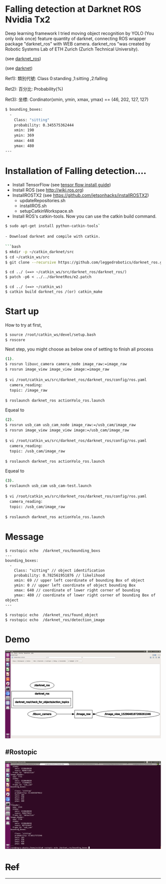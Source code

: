 
# Falling detection at Darknet ROS Nvidia Tx2
Deep learning framework I tried moving object recognition by YOLO (You only look once) feature quantity of darknet, connecting ROS wrapper package "darknet_ros" with WEB camera.
darknet_ros "was created by Robotic Systems Lab of ETH Zurich (Zurich Technical University).

(see [darknet_ros](https://github.com/leggedrobotics/darknet_ros))

(see [darknet](https://github.com/pjreddie/darknet))

Ret1):  類別代號: Class 0:standing ,1:sitting  ,2:falling

Ret2):  百分比:  Probability(%)

Ret3):  坐標:  Cordinator(xmin, ymin, xmax, ymax) == (46, 202, 127, 127)



```bash
$ bounding_boxes:
  -
    Class: "sitting"
    probability: 0.345575362444
    xmin: 190
    ymin: 369
    xmax: 448
    ymax: 480
---​
```

Installation of Falling detection....
=====================================

- Install TensorFlow (see [tensor flow install guide](https://www.tensorflow.org/install/install_linux))
- Install ROS (see http://wiki.ros.org)
- InstallROSTX2 (see https://github.com/jetsonhacks/installROSTX2)
    - updateRepositories.sh
    - installROS.sh
    - setupCatkinWorkspace.sh
- Install ROS's catkin-tools.
Now you can use the catkin build command.

```bash
$ sudo apt-get install python-catkin-tools`

- Download darknet and compile with catkin.

```bash
$ mkdir -p ~/catkin_darknet/src
$ cd ~/catkin_ws/src
$ git clone --recursive https://github.com/leggedrobotics/darknet_ros.git
```


```
$ cd ../ (==> ~/catkin_ws/src/darknet_ros/darknet_ros/)
$ patch -p6 < ../../darknetRos/e2.patch

$ cd ../ (==> ~/catkin_ws)
$ catkin build darknet_ros /(or) catkin_make
```


# Start up
How to try at first,
```bash
$ source /root/catkin_ws/devel/setup.bash
$ roscore
```

Next step, you might choose as below one of setting to finish all process
```bash
(1).
$ rosrun libuvc_camera camera_node image_raw:=image_raw
$ rosrun image_view image_view image:=image_raw

$ vi /root/catkin_ws/src/darknet_ros/darknet_ros/config/ros.yaml
  camera_reading:
  topic: /image_raw

$ roslaunch darknet_ros actionYolo_ros.launch
```
Equeal to
```bash
(2).
$ rosrun usb_cam usb_cam_node image_raw:=/usb_cam/image_raw
$ rosrun image_view image_view image:=/usb_cam/image_raw

$ vi /root/catkin_ws/src/darknet_ros/darknet_ros/config/ros.yaml
  camera_reading:
  topic: /usb_cam/image_raw

$ roslaunch darknet_ros actionYolo_ros.launch
```
Equeal to
```bash
(3).
$ roslaunch usb_cam usb_cam-test.launch

$ vi /root/catkin_ws/src/darknet_ros/darknet_ros/config/ros.yaml
  camera_reading:
  topic: /usb_cam/image_raw

$ roslaunch darknet_ros actionYolo_ros.launch
```


# Message
```
$ rostopic echo  /darknet_ros/bounding_boxs
---
bounding_boxes:
  -
    Class: "sitting" // object identification
    probability: 0.782561951876 // likelihood
    xmin: 69 // upper left coordinate of bounding Box of object
    ymin: 0 // upper left coordinate of object bounding Box
    xmax: 640 // coordinate of lower right corner of bounding
    ymax: 480 // coordinate of lower right corner of bounding Box of object
---

$ rostopic echo  /darknet_ros/found_object
$ rostopic echo  /darknet_ros/detection_image
```



# Demo
![Total Ros Structure](./data/5.png)


#Rostopic
----------------

![Msg return Demo](./data/3.png)

~~Ref~~
=======
***